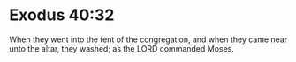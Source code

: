 # Exodus 40:32

When they went into the tent of the congregation, and when they came near unto the altar, they washed; as the LORD commanded Moses.